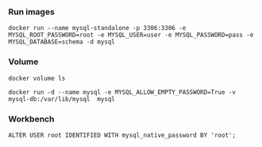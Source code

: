 ### Run images

    docker run --name mysql-standalone -p 3306:3306 -e MYSQL_ROOT_PASSWORD=root -e MYSQL_USER=user -e MYSQL_PASSWORD=pass -e MYSQL_DATABASE=schema -d mysql
    
### Volume

    docker volume ls
    
    docker run -d --name mysql -e MYSQL_ALLOW_EMPTY_PASSWORD=True -v mysql-db:/var/lib/mysql  mysql
    
### Workbench

    ALTER USER root IDENTIFIED WITH mysql_native_password BY 'root';
